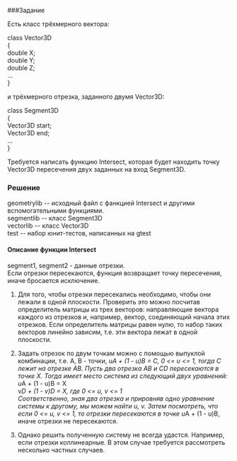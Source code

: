 ###Задание

Есть класс трёхмерного вектора:

class Vector3D  <br />
{               <br />
double X;       <br />
double Y;       <br />
double Z;       <br />
...             <br />
}

и трёхмерного отрезка, заданного двумя Vector3D:

class Segment3D  <br />
{                <br />
Vector3D start;  <br />
Vector3D end;    <br />
...              <br />
}                <br />

Требуется написать функцию Intersect, которая будет находить точку Vector3D пересечения двух
заданных на вход Segment3D.

### Решение
geometrylib -- исходный файл с фанкцией Intersect и другими вспомогательными функциями.<br />
segmentlib -- класс Segment3D<br />
vectorlib -- класс Vector3D<br />
test -- набор юнит-тестов, написанных на gtest<br />

#### Описание функции Intersect
segment1, segment2 - данные отрезки.<br />
Если отрезки пересекаются, функция возвращает точку пересечения, иначе бросается исключение.<br />

1) Для того, чтобы отрезки пересекались необходимо, чтобы они лежали в одной плоскости.
Проверить это можно посчитав определитель матрицы из трех векторов: направляющие вектора 
каждого из отрезков и, например, вектор, соединяющий начала этих отрезков. Если определитель
матрицы равен нулю, то набор таких векторов линейно зависим, т.е. эти вектора лежат в одной 
плоскости.

2) Задать отрезок по двум точкам можно с помощью выпуклой комбинации, т.е.
    A, B - точки, u*A + (1 - u)B = C, 0 <= u <= 1, тогда C лежит на отрезке AB.
Пусть два отрезка AB и CD пересекаются в точке X. Тогда имеет место система из следующий двух 
уравнений:<br />
    u*A + (1 - u)B = X<br />
    v*D + (1 - v)D = X, где 0 <= u, v <= 1<br />
Соответственно, зная два отрезка и прировняв одно уравнение системы к другому, мы можем найти 
u, v. Затем посмотреть, что если 0 <= u, v <= 1, то отрезки пересекаются в точке u*A + (1 - u)B,
иначе отрезки не пересекаются. 

3) Однако решить полученную систему не всегда удастся. Например, если отрезки коллинеарные. В этом
случае требуется рассмотреть несколько частных случаев.


